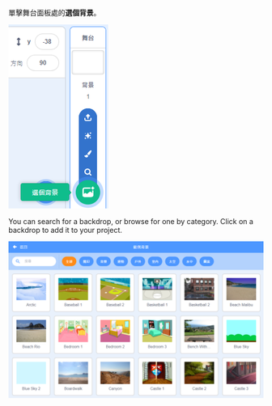 單擊舞台面板處的**選個背景**。

![截圖](images/stage-choose.png)

You can search for a backdrop, or browse for one by category. Click on a backdrop to add it to your project.

![The Backdrop Library.](images/backdrop.png)